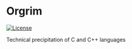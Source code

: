 # Orgrim
[![License](https://img.shields.io/badge/license-GPLv3-blue.svg)](https://www.gnu.org/licenses/gpl-3.0.txt)

Technical precipitation of C and C++ languages
